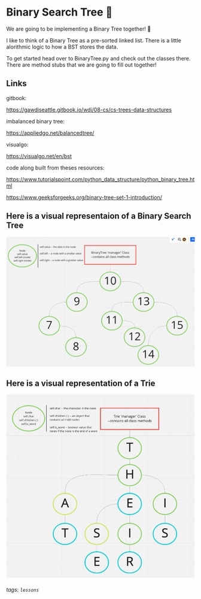 #  Binary Search Tree 🌴

We are going to be implementing a Binary Tree together! 🎉

I like to think of a Binary Tree as a pre-sorted linked list. There is a little alorithmic logic to how a BST stores the data.

To get started head over to BinaryTree.py and check out the classes there. There are method stubs that we are going to fill out together!

## Links

gitbook:

https://gawdiseattle.gitbook.io/wdi/08-cs/cs-trees-data-structures

imbalanced binary tree:

https://appliedgo.net/balancedtree/

visualgo:

https://visualgo.net/en/bst

code along built from theses resources:

https://www.tutorialspoint.com/python_data_structure/python_binary_tree.html

https://www.geeksforgeeks.org/binary-tree-set-1-introduction/

## Here is a visual representaion of a Binary Search Tree

![BST](imgs/BST.png)

## Here is a visual representation of a Trie

![Trie](imgs/Trie.png)

###### tags: `lessons`